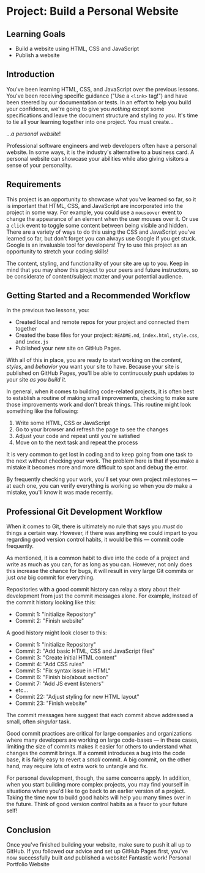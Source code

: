 # Project: Build a Personal Website

## Learning Goals

- Build a website using HTML, CSS and JavaScript
- Publish a website

## Introduction

You've been learning HTML, CSS, and JavaScript over the previous lessons. You've
been receiving specific guidance ("Use a `<link>` tag!") and have been steered
by our documentation or tests. In an effort to help you build your confidence,
we're going to give you _nothing_ except some specifications and leave the
document structure and styling _to you_. It's time to tie all your learning
together into one project. You must create...

..._a personal website_!

Professional software engineers and web developers often have a personal
website. In some ways, it is the industry's alternative to a business card. A
personal website can showcase your abilities while also giving visitors a sense
of your personality.

## Requirements

This project is an opportunity to showcase what you've learned so far, so it is
important that HTML, CSS, and JavaScript are incorporated into the project in
some way. For example, you could use a `mouseover` event to change the
appearance of an element when the user mouses over it. Or use a `click` event to
toggle some content between being visible and hidden. There are a variety of
ways to do this using the CSS and JavaScript you've learned so far, but don't
forget you can always use Google if you get stuck. Google is an invaluable tool
for developers! Try to use this project as an opportunity to stretch your coding
skills!

The content, styling, and functionality of your site are up to you. Keep in mind
that you may show this project to your peers and future instructors, so be
considerate of content/subject matter and your potential audience.

## Getting Started and a Recommended Workflow

In the previous two lessons, you:

- Created local and remote repos for your project and connected them together
- Created the base files for your project: `README.md`, `index.html`,
  `style.css`, and `index.js`
- Published your new site on GitHub Pages.

With all of this in place, you are ready to start working on the _content_,
_styles_, and _behavior_ you want your site to have. Because your site is
published on GitHub Pages, you'll be able to continuously push updates to your
site _as you build it_.

In general, when it comes to building code-related projects, it is often best to
establish a routine of making small improvements, checking to make sure those
improvements work and don't break things. This routine might look something like
the following:

1) Write some HTML, CSS or JavaScript
2) Go to your browser and refresh the page to see the changes
3) Adjust your code and repeat until you're satisfied
4) Move on to the next task and repeat the process

It is very common to get lost in coding and to keep going from one task to the
next without checking your work. The problem here is that if you make a mistake
it becomes more and more difficult to spot and debug the error.

By frequently checking your work, you'll set your own project milestones — at
each one, you can verify everything is working so when you _do_ make a mistake,
you'll know it was made recently.

## Professional Git Development Workflow

When it comes to Git, there is ultimately no rule that says you _must_ do things
a certain way. However, if there was anything we could impart to you regarding
good version control habits, it would be this — commit code frequently.

As mentioned, it is a common habit to dive into the code of a project and write
as much as you can, for as long as you can. However, not only does this increase
the chance for bugs, it will result in very large Git commits or just _one_ big
commit for everything.

Repositories with a good commit history can relay a story about their
development from just the commit messages alone. For example, instead of the
commit history looking like this:

- Commit 1: "Initialize Repository"
- Commit 2: "Finish website"

A good history might look closer to this:

- Commit 1: "Initialize Repository"
- Commit 2: "Add basic HTML, CSS and JavaScript files"
- Commit 3: "Create initial HTML content"
- Commit 4: "Add CSS rules"
- Commit 5: "Fix syntax issue in HTML"
- Commit 6: "Finish bio/about section"
- Commit 7: "Add JS event listeners"
- etc...
- Commit 22: "Adjust styling for new HTML layout"
- Commit 23: "Finish website"

The commit messages here suggest that each commit above addressed a small, often
_singular_ task.

Good commit practices are critical for large companies and organizations where
many developers are working on large code-bases — in these cases, limiting
the size of commits makes it easier for others to understand what changes the
commit brings. If a commit introduces a bug into the code base, it is fairly
easy to revert a _small_ commit. A big commit, on the other hand, may require
lots of extra work to untangle and fix.

For personal development, though, the same concerns apply. In addition, when you
start building more complex projects, you may find yourself in situations where
you'd like to go back to an earlier version of a project. Taking the time now to
build good habits will help you many times over in the future. Think of good
version control habits as a favor to your future self!

## Conclusion

Once you've finished building your website, make sure to push it all up to
GitHub. If you followed our advice and set up GitHub Pages first, you've now
successfully built _and_ published a website! Fantastic work!
Personal Portfolio Website
